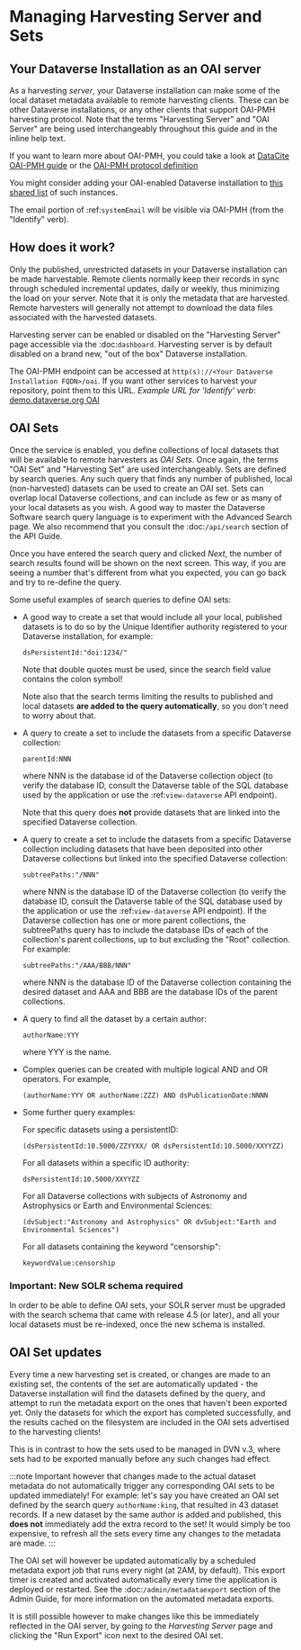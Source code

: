 # Managing Harvesting Server and Sets

## Your Dataverse Installation as an OAI server

As a harvesting *server*, your Dataverse installation can make some of the local dataset metadata available to remote harvesting clients. These can be other Dataverse installations, or any other clients that support OAI-PMH harvesting protocol. Note that the terms "Harvesting Server" and "OAI Server" are being used interchangeably throughout this guide and in the inline help text.

If you want to learn more about OAI-PMH, you could take a look at
[DataCite OAI-PMH guide](https://support.datacite.org/docs/datacite-oai-pmh)
or the [OAI-PMH protocol definition](https://www.openarchives.org/OAI/openarchivesprotocol.html)

You might consider adding your OAI-enabled Dataverse installation to
[this shared list](https://docs.google.com/spreadsheets/d/12cxymvXCqP_kCsLKXQD32go79HBWZ1vU_tdG4kvP5S8/)
of such instances.

The email portion of :ref:`systemEmail` will be visible via OAI-PMH (from the "Identify" verb).

## How does it work?

Only the published, unrestricted datasets in your Dataverse installation can
be made harvestable. Remote clients normally keep their records in sync
through scheduled incremental updates, daily or weekly, thus
minimizing the load on your server. Note that it is only the metadata
that are harvested. Remote harvesters will generally not attempt to
download the data files associated with the harvested datasets.

Harvesting server can be enabled or disabled on the "Harvesting
Server" page accessible via the :doc:`dashboard`. Harvesting server is by
default disabled on a brand new, "out of the box" Dataverse installation.

The OAI-PMH endpoint can be accessed at `http(s)://<Your Dataverse Installation FQDN>/oai`.
If you want other services to harvest your repository, point them to this URL.
*Example URL for 'Identify' verb*: [demo.dataverse.org OAI](https://demo.dataverse.org/oai?verb=Identify)

## OAI Sets

Once the service is enabled, you define collections of local datasets
that will be available to remote harvesters as *OAI Sets*. Once again,
the terms "OAI Set" and "Harvesting Set" are used
interchangeably. Sets are defined by search queries. Any such query
that finds any number of published, local (non-harvested) datasets can
be used to create an OAI set. Sets can overlap local Dataverse collections, and can include as few or as many of your local datasets as you wish. A
good way to master the Dataverse Software search query language is to
experiment with the Advanced Search page. We also recommend that you
consult the :doc:`/api/search` section of the API Guide.

Once you have entered the search query and clicked *Next*, the number
of search results found will be shown on the next screen. This way, if
you are seeing a number that's different from what you expected, you
can go back and try to re-define the query.

Some useful examples of search queries to define OAI sets:

- A good way to create a set that would include all your local, published datasets is to do so by the Unique Identifier authority registered to your Dataverse installation, for example:

  `dsPersistentId:"doi:1234/"`

  Note that double quotes must be used, since the search field value contains the colon symbol!
  
  Note also that the search terms limiting the results to published and local datasets **are added to the query automatically**, so you don't need to worry about that.
  
- A query to create a set to include the datasets from a specific Dataverse collection:

  `parentId:NNN`

  where NNN is the database id of the Dataverse collection object (to verify the database ID, consult the Dataverse table of the SQL database used by the application or use the :ref:`view-dataverse` API endpoint).
  
  Note that this query does **not** provide datasets that are linked into the specified Dataverse collection.

- A query to create a set to include the datasets from a specific Dataverse collection including datasets that have been deposited into other Dataverse collections but linked into the specified Dataverse collection:

  `subtreePaths:"/NNN"`

  where NNN is the database ID of the Dataverse collection (to verify the database ID, consult the Dataverse table of the SQL database used by the application or use the :ref:`view-dataverse` API endpoint). If the Dataverse collection has one or more parent collections, the subtreePaths query has to include the database IDs of each of the collection's parent collections, up to but excluding the "Root" collection. For example:

  `subtreePaths:"/AAA/BBB/NNN"`

  where NNN is the database ID of the Dataverse collection containing the desired dataset and AAA and BBB are the database IDs of the parent collections.

- A query to find all the dataset by a certain author:

  `authorName:YYY`

  where YYY is the name.

- Complex queries can be created with multiple logical AND and OR operators. For example,

  `(authorName:YYY OR authorName:ZZZ) AND dsPublicationDate:NNNN`
  
- Some further query examples:

  For specific datasets using a persistentID:
  
  `(dsPersistentId:10.5000/ZZYYXX/ OR dsPersistentId:10.5000/XXYYZZ)`

  For all datasets within a specific ID authority:
  
  `dsPersistentId:10.5000/XXYYZZ`

  For all Dataverse collections with subjects of Astronomy and Astrophysics or Earth and Environmental Sciences:

  `(dvSubject:"Astronomy and Astrophysics" OR dvSubject:"Earth and Environmental Sciences")`

  For all datasets containing the keyword "censorship":

  `keywordValue:censorship`

### Important: New SOLR schema required

In order to be able to define OAI sets, your SOLR server must be upgraded with the search schema that came with release 4.5 (or later), and all your local datasets must be re-indexed, once the new schema is installed.

## OAI Set updates

Every time a new harvesting set is created, or changes are made to an
existing set, the contents of the set are automatically updated - the
Dataverse installation will find the datasets defined by the query, and
attempt to run the metadata export on the ones that haven't been
exported yet. Only the datasets for which the export has completed
successfully, and the results cached on the filesystem are included in
the OAI sets advertised to the harvesting clients!

This is in contrast to how the sets used to be managed in DVN v.3,
where sets had to be exported manually before any such changes had
effect.

:::note Important
however that changes made to the actual dataset
metadata do not automatically trigger any corresponding OAI sets to
be updated immediately! For example: let's say you have created an OAI set defined by
the search query `authorName:king`, that resulted in 43
dataset records. If a new dataset by the same author is added and published, this **does not** immediately add the extra
record to the set! It would simply be too expensive, to refresh all
the sets every time any changes to the metadata are made.
:::

The OAI set will however be updated automatically by a scheduled metadata export job that
runs every night (at 2AM, by default). This export timer is created
and activated automatically every time the application is deployed
or restarted. See the :doc:`/admin/metadataexport` section of the Admin Guide, for more information on the automated metadata exports.

It is still possible however to make changes like this be immediately
reflected in the OAI server, by going to the *Harvesting Server* page
and clicking the "Run Export" icon next to the desired OAI set.
